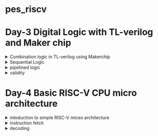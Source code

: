 # pes_riscv


# Day-3 Digital Logic with TL-verilog and Maker chip

<details>
 <summary>Combination logic in TL-verilog using Makerchip</summary>

 
**Logic gates**

![Untitled20](https://github.com/vishnupriyapesu/pes_class_asic/assets/142419649/2fcfc404-57ac-4c7f-a17e-fa6cd2510064)



**Combinational Circuit**

![21](https://github.com/vishnupriyapesu/pes_class_asic/assets/142419649/1465b70e-5607-467e-b6bf-30f6de406f96)


**Adder**

![22](https://github.com/vishnupriyapesu/pes_class_asic/assets/142419649/6f1026c3-22d0-4da9-9c2d-92e1390ecb87)


**Boolean Operators**

![23](https://github.com/vishnupriyapesu/pes_class_asic/assets/142419649/63dfca31-2e8f-4ea0-af8b-91c5d305f664)



**Mux**

![24](https://github.com/vishnupriyapesu/pes_class_asic/assets/142419649/be7aade1-8571-4a28-a89a-8d9b03b5f9cf)

**Maker chip**

> Go to the maker chip.com

> take a look at FPGA multiplier

> we can see the waveforms and top level module(desogn)


![Screenshot from 2023-10-16 22-02-53](https://github.com/vishnupriyapesu/pes_class_asic/assets/142419649/28acbfa8-f231-4ead-ba77-b8dbe0a7d98d)


**more examples using makerchip**

**1) Inverter**
<br />

     \TLV
         $reset = *reset;
   
         $out = ! $in1;
   
         // Assert these to end simulation (before Makerchip cycle limit).
         *passed = *cyc_cnt > 40;
         *failed = 1'b0;
         \SV
         endmodule

![Screenshot from 2023-10-16 22-40-20](https://github.com/vishnupriyapesu/pes_riscv/assets/142419649/c9f53fcc-133c-489f-bab0-240cafbbf59b)



**2) OR gate**


<br />

       \TLV
        $reset = *reset;
   
       $out = $in1 | $in2;
   
       // Assert these to end simulation (before Makerchip cycle limit).
       *passed = *cyc_cnt > 40;
       *failed = 1'b0;
       \SV
       endmodule

![Screenshot from 2023-10-16 22-50-38](https://github.com/vishnupriyapesu/pes_riscv/assets/142419649/61b96a18-5ea5-4f63-bcd7-9226d5982564)


**3)Explicitly adding the only 4 bits of the inputs using +**

<br />

       \TLV
          $reset = *reset;
          
          $out[4:0] = $in1[3:0] + $in2[3:0];
          // Assert these to end simulation (before Makerchip cycle limit).
          *passed = *cyc_cnt > 40;
          *failed = 1'b0;
       \SV
          endmodule

          


![Screenshot from 2023-10-16 22-54-21](https://github.com/vishnupriyapesu/pes_riscv/assets/142419649/3da109b3-498b-4a4a-bd68-4c381a3af4e7)



**4)Mux with 1-bit input**


<br />
       \TLV
          $reset = *reset;
          
          $out = $sel ? $in1 : $in2;
          // Assert these to end simulation (before Makerchip cycle limit).
          *passed = *cyc_cnt > 40;
          *failed = 1'b0;
       \SV
          endmodule

![Screenshot from 2023-10-16 22-56-12](https://github.com/vishnupriyapesu/pes_riscv/assets/142419649/60013cc0-de22-483a-aef4-60e167a4fb38)



**5)Mux with 8-bit inputs**

<br />


       \TLV
          $reset = *reset;
          
          $out[7:0] = $sel ? $in1[7:0] : $in2[7:0];
          // Assert these to end simulation (before Makerchip cycle limit).
          *passed = *cyc_cnt > 40;
          *failed = 1'b0;
       \SV
          endmodule


 
![Screenshot from 2023-10-16 22-58-37](https://github.com/vishnupriyapesu/pes_riscv/assets/142419649/f22d4542-cd75-4be3-a621-7fd1d0647bfd)


</details>



<details>
<summary>Sequential Logic</summary>

**1)D flip flop**

A D flip-flop, also known as a Data or Delay flip-flop, is a fundamental digital electronic circuit that stores a single binary bit of information. 
It is a type of bistable multivibrator, which means it has two stable states.


<br />
       \TLV
          $reset = *reset;
          
          $out = $reset ? 0 : $data_in;
          
          // Assert these to end simulation (before Makerchip cycle limit).
          *passed = *cyc_cnt > 40;
          *failed = 1'b0;
       \SV
          endmodule


![Screenshot from 2023-10-16 23-40-55](https://github.com/vishnupriyapesu/pes_riscv/assets/142419649/056dc121-dd0d-4968-afcf-55345cee8f6a)



**2)fibonacci series**


 > The Fibonacci series is a sequence of numbers in which each number is the sum of the two preceding ones. It typically starts with 0 and 1. So, the Fibonacci series begins as follows:

0, 1, 1, 2, 3, 5, 8, 13, 21, 34, ...



<br />

       \TLV
          $reset = *reset;
          
          $num[31:0] = $reset ? 1 : (>>1$num + >>2$num);
          
          // Assert these to end simulation (before Makerchip cycle limit).
          *passed = *cyc_cnt > 40;
          *failed = 1'b0;


![Screenshot from 2023-10-16 23-46-30](https://github.com/vishnupriyapesu/pes_riscv/assets/142419649/a967717d-6d91-48bc-9ba2-ef0e47accc6c)


**3)counters**

<br />

      \TLV
         $reset = *reset;
         
         $cnt[1:0] = $reset ? (0) : (>>1$cnt[1:0] + 1) ;


![Screenshot from 2023-10-16 23-49-43](https://github.com/vishnupriyapesu/pes_riscv/assets/142419649/bead905c-b7ac-4707-93c7-66079c4c5b66)

## Representation of constant in verilog

'0: All 0s (width based on context). 'X: All DONT-CARE bits. 16’d5: 16-bit decimal 5. 5'b00XX1: 5-bit value with DONT-CARE bits. 1: 32-bit (signed) 1.

Our simulator configuration: 

● will zero-extend or truncate when widths are mismatched (without warning) 

● uses 2-state simulation (no X’s)

**4)sequential calculator**


<br />

        \TLV
           $reset = *reset;
           
           $val1[31:0] = >>1$out;
           $val2[31:0] = $rand1[3:0];
           $sum = $val1 + $val2;
           $diff = $val1 - $val2;
           $prod = $val1 * $val2;
           $quot = $val1 / $val2;
           
           $out = $reset ? ( $op[1]?($op[0] ? $quot : $prod):($op[0] ? $diff : $sum) ) : 0;
           // $out = op[1]?(op[0] ? $quot : $prod):(op[0] ? $diff : $sum);
           
           
           // Assert these to end simulation (before Makerchip cycle limit).
           *passed = *cyc_cnt > 40;
           *failed = 1'b0;**



   ![Screenshot from 2023-10-16 23-53-00](https://github.com/vishnupriyapesu/pes_riscv/assets/142419649/e318c12d-0d16-465c-8083-7c8d97873d51)



</details>

<details>
<summary>pipelined logic</summary>


Pipeline Pythagoras's Theorem

![Screenshot from 2023-10-17 21-59-52](https://github.com/vishnupriyapesu/pes_riscv/assets/142419649/d19169c2-6f14-44a4-b955-4378ac087ffb)



<br />
      `include "sqrt32.v";
      |calc\
            @1
               $aa_sq[31:0] = $aa * $aa;
               $bb_sq[31:0] = $bb * $bb;
               
            @2
               $cc_sq[31:0] = $aa_sq + $bb_sq;
            @3
               $cc[31:0] = sqrt($cc_sq);


![Screenshot from 2023-10-17 22-08-22](https://github.com/vishnupriyapesu/pes_riscv/assets/142419649/5f897348-3e49-4ba0-be96-13788941e78a)


 **No impact no behavior:**

<br />
      `include "sqrt32.v";
      |calc\
            @1
               $aa_sq[7:0] = $aa * $aa;
               $bb_sq[7:0] = $bb * $bb;
               
            @2
               $cc_sq[7:0] = $aa_sq + $bb_sq;
            @3
               $cc[7:0] = sqrt($cc_sq);



![Screenshot from 2023-10-17 22-11-15](https://github.com/vishnupriyapesu/pes_riscv/assets/142419649/f2b8ebb6-77ae-4396-be96-bd56ab79b059)




- Retiming changes in system verilog is very bug-prone, so it is easy to make these vhanges in tlverilog.



- In makerchip waveform viewer the output will be captured according to the time, so if there are 3 stages in the logic then the output of the present inputs will be after two cycles.



**pipeline logic advantage:**


- In a non-pipelined system, a single operation may span multiple clock cycles, resulting in a relatively slow completion time. However, by introducing pipelining, the operation is divided into distinct stages, each executed in a single clock cycle. This architectural approach not only speeds up individual stages but also allows for concurrent execution of multiple stages. When pipelining is coupled with a higher clock frequency, it leads to a substantial reduction in the overall time required to finish an operation.



- Pipelining enables the parallel execution of various stages within an operation. As each stage is designed to be completed swiftly, the entire operation can be processed more efficiently. This enhanced throughput, when combined with an increased clock frequency, results in the ability to handle a greater number of operations within the same unit of time**



    **syntax of TLverilog**

Type of an identifier determined by symbol prefix and case/delimitation style.

Based on the first two letters of the variables:


- $lower_case: pipe signa 
    
- $CamelCase: state signal (technically, this is “Pascal case”)
    
- UPPER_CASE: keyword signal
    
- ">>" 1 : Ahead by 1.



**lab (pipeline)**


<br />
       \TLV
          $reset = *reset;
          
          |comp
             @1
                $err1 = $bad_input | $illegal_op ;
             @3 
                $err2 = $overflow | $err1 ;
             @6
                $err3 = $err2 || $div_by_zero;
          
          
          
          
          // Assert these to end simulation (before Makerchip cycle limit).
          *passed = *cyc_cnt > 40;

          *failed = 1'b0;
       \SV
          endmodule

    

![Screenshot from 2023-10-17 22-24-35](https://github.com/vishnupriyapesu/pes_riscv/assets/142419649/83df1557-8ffa-45db-b4f4-07ac1455d2c4)



**counter and calculator in pipeline:**


<br />

        \TLV
           
           |calc
              @1
                 $reset = *reset;
                 $cnt[1:0] = $reset ? (0) : (>>1$cnt[1:0] + 1) ;
                 
                 $val1[31:0] = >>1$out;
                 $val2[31:0] = $rand1[3:0];
                 $sum = $val1 + $val2;
                 $diff = $val1 - $val2;
                 $prod = $val1 * $val2;
                 $quot = $val1 / $val2;
                 $out = $reset ? ( $op[1]?($op[0] ? $quot : $prod):($op[0] ? $diff : $sum) ) : 0;
           
           // $out = op[1]?(op[0] ? $quot : $prod):(op[0] ? $diff : $sum);
           

![Screenshot from 2023-10-17 22-29-28](https://github.com/vishnupriyapesu/pes_riscv/assets/142419649/96789112-e280-4bae-9c8f-28dabc22e3cb)


**2-cycle calculator**

<br />
      \TLV
         
         |calc
            @1
               $val1[31:0] = >>2$out;
               $val2[31:0] = $rand1[3:0];
               $sum[31:0] = $val1[31:0] + $val2[31:0];
               $diff[31:0] = $val1[31:0] - $val2[31:0];
               $prod[31:0] = $val1[31:0] * $val2[31:0];
               $quot[31:0] = $val1[31:0] / $val2[31:0];
               
      
            @2
               $reset = *reset;
               $valid = $reset ? (0) : (>>1$valid + 1) ;
               $op[1:0] = $reset | $valid ;
               $out[32:0] = $op[1] ? ($op[0] ? $quot[31:0] : $prod[31:0]) : ($op[0] ? $diff[31:0] : $sum[31:0]) ;
         // $out = op[1]?(op[0] ? $quot : $prod):(op[0] ? $diff : $sum);
         
         
         
         // Assert these to end simulation (before Makerchip cycle limit).
         *passed = *cyc_cnt > 40;
         *failed = 1'b0;



![Screenshot from 2023-10-17 22-32-29](https://github.com/vishnupriyapesu/pes_riscv/assets/142419649/74dcaaf8-e0cb-49d4-badf-0fc580099338)


</details>

<details>
<summary>validity</summary>


**Validity provides:**

- Easier debug
- Cleaner design
- Better error checking
- Automated clock gating


**clock gating**

- Used to save power while transferring clock.
- Clock signals are distributed to EVERY flip-flop.
- clocks toggle twice per cycle.
- This consumes power.
- Clock gating avoids toggling clock signals.


**file structure in makerchip**

- \m5_TLV_version 1d: tl-x.org :- Version of makerchip being used and tl-x.org contains tyhe documentation
 - m5 :- Macro language used for processsing.
 - m5_makerchip_module :- Expands the inputs and outputs in the NAV file.
 - \sv :- The system verilog codes.
 - \TLV :- Where tlverilog code is defined.


**Distance Accumulator**

![Screenshot from 2023-10-18 18-52-12](https://github.com/vishnupriyapesu/pes_riscv/assets/142419649/e1dfdf26-48be-4a72-8769-648513d53d30)

<br />


     \SV
     `include "sqrt32.v";
     
     \TLV
        $reset = *reset;
        
        |calc
           @1
              $reset = *reset ;
           ?$valid
              @1
                 $aa_sq[31:0] = $aa * $aa;
                 $bb_sq[31:0] = $bb * $bb;
     
              @2
                 $cc_sq[31:0] = $aa_sq + $bb_sq;
              @3
                 $cc[31:0] = sqrt($cc_sq);
           @4
              $tot_dst = $reset ? 0 : ($valid ? >>1$tot_dst + $cc : >>1$tot_dst) ;


![Screenshot from 2023-10-18 18-55-22](https://github.com/vishnupriyapesu/pes_riscv/assets/142419649/9cdbf1b0-4906-42e1-a44c-12576ddb7ecb)


**cycle calculator with validity**

$valid_or_reset = $valid || $reset; as a when condition for calculation instead of zeroing $out.


<br />

      \TLV
         $reset = *reset;
         |clac  
            @1
               $reset = *reset ;
            ?$valid
               @1
                  
                  $val1[31:0] = >>2$out[31:0];
                  $sum = $val1 + $val2;
                  $diff = $val1 - $val2;
                  $prod = $val1 * $val2;
                  $quot = $val1 / $val2;
                  $valid = >>1$valid +1 ;
                  $valid_or_reset = $valid || $reset;
            @2
               $out[31:0] = $valid_or_reset ? ($op[1]?($op[0] ? $quot : $prod) : ($op[0] ? $diff : $sum) ) : 0 ;


![Screenshot from 2023-10-18 19-11-01](https://github.com/vishnupriyapesu/pes_riscv/assets/142419649/429fb532-0287-4bd0-bfcd-64a83c47e7be)


        

</details>


# Day-4 Basic RISC-V CPU micro architecture


<details>
<summary>intoduction to simple RISC-V miceo architecture</summary>

**RISC-V block diagram**

![Screenshot from 2023-10-19 09-20-03](https://github.com/vishnupriyapesu/pes_riscv/assets/142419649/4758a11c-1e9e-4c8b-bab8-80d1e361c4b9)

 1) Instruction Fetch (IF):
The processor fetches the instruction from memory. The program counter (PC) is used to determine the address of the next instruction in memory.
The instruction is loaded into the instruction register (IR) for decoding.

2) Instruction Decode (ID):
The processor decodes the instruction in the instruction register.
The opcode (operation code) is identified, and the necessary control signals are generated based on the opcode.

3) Execute (EX):
The processor performs the operation specified by the instruction.
For arithmetic and logical operations, the ALU (Arithmetic Logic Unit) performs the computation.
Memory addresses are calculated for load and store instructions.

4) Memory Access (MEM):
If the instruction involves accessing memory (such as a load or store operation), the memory address is sent to the memory unit.
For a load operation, data is read from memory and stored in a register.
For a store operation, data from a register is written to the memory location.

5) Write Back (WB):
The result of the instruction is written back to the destination register.
For instructions that produce a result (such as arithmetic or logical operations), the result is stored in the specified register.

**implementation**


![Screenshot from 2023-10-19 09-25-52](https://github.com/vishnupriyapesu/pes_riscv/assets/142419649/b2ea5415-5793-4f63-9ac5-9543019beaab)

 ![Screenshot from 2023-10-19 09-33-07](https://github.com/vishnupriyapesu/pes_riscv/assets/142419649/c2adf2ff-7f37-4adb-ba67-4b9112099ec3)

![Screenshot from 2023-10-19 09-33-50](https://github.com/vishnupriyapesu/pes_riscv/assets/142419649/3a01ca7c-9624-40ba-ab60-33b6578180a5)


</details>



<details>
<summary>instruction fetch</summary>

 **Instruction Fetch (IF):**
The processor fetches the instruction from memory. The program counter (PC) is used to determine the address of the next instruction in memory.
The instruction is loaded into the instruction register (IR) for decoding.
<br />


     \TLV
        $reset = *reset;
        
        $pc_out[31:0] = >>1$reset ? (0) : (>>1$pc_prev[31:0] + 32'h4) ;

![Screenshot from 2023-10-19 09-40-05](https://github.com/vishnupriyapesu/pes_riscv/assets/142419649/0637a08a-1ca4-4476-a7c4-4013de2b41a2)


<br />

       
       \TLV
          // External to function:
          m4_asm(ADD, r10, r0, r0)             // Initialize r10 (a0) to 0.
          // Function:
          m4_asm(ADD, r14, r10, r0)            // Initialize sum register a4 with 0x0
          m4_asm(ADDI, r12, r10, 1010)         // Store count of 10 in register a2.
          m4_asm(ADD, r13, r10, r0)            // Initialize intermediate sum register a3 with 0
          // Loop:
          m4_asm(ADD, r14, r13, r14)           // Incremental addition
          m4_asm(ADDI, r13, r13, 1)            // Increment intermediate register by 1
          m4_asm(BLT, r13, r12, 1111111111000) // If a3 is less than a2, branch to label named <loop>
          m4_asm(ADD, r10, r14, r0)            // Store final result to register a0 so that it can be read by main program
          
          // Optional:
          // m4_asm(JAL, r7, 00000000000000000000) // Done. Jump to itself (infinite loop). (Up to 20-bit signed immediate plus implicit 0 bit (unlike JALR) provides byte address; last immediate bit should also be 0)
          m4_define_hier(['M4_IMEM'], M4_NUM_INSTRS)
       
          |cpu
             @0
                $reset = *reset;
                
                $pc[31:0] = >>1$reset ? (0) : (>>1$pc[31:0] + 32'd4) ;
             @1
                $imm_rd_en = !$reset;
                $imm_rd_addr[M4_IMEM_INDEX_CNT-1:0] = $pc[M4_IMEM_INDEX_CNT+1:2];
                $instr[31:0] = $imem_rd_data[31:0];
                
          
          // Assert these to end simulation (before Makerchip cycle limit).
          *passed = *cyc_cnt > 40;
          *failed = 1'b0;
       
          |cpu
             m4+imem(@1)    // Args: (read stage)
             //m4+rf(@1, @1)  // Args: (read stage, write stage) - if equal, no register bypass is required
             //m4+dmem(@4)    // Args: (read/write stage)
             m4+myth_fpga(@0)  // Uncomment to run on fpga
       
          m4+cpu_viz(@4)    // For visualisation

![Screenshot from 2023-10-19 09-46-07](https://github.com/vishnupriyapesu/pes_riscv/assets/142419649/125bef5d-1a54-4381-ace3-d253bc8b93ce)



</details>

<details>
<summary>decoding</summary>

**Instruction Decode (ID):**
The processor decodes the instruction in the instruction register.
The opcode (operation code) is identified, and the necessary control signals are generated based on the opcode.


- Below image shows hoe decode is determining the TYPE OF RISC V instructions set (Various types of Instructions in RV32 are I, R, S, J, U)


![Screenshot from 2023-10-19 09-47-07](https://github.com/vishnupriyapesu/pes_riscv/assets/142419649/8300c71b-3675-4c61-a4fa-118b89901972)



**instruction types in decoding stage**


![Screenshot from 2023-10-19 09-50-19](https://github.com/vishnupriyapesu/pes_riscv/assets/142419649/10640dae-33e6-4e64-9e16-0ae4ab24f73d)

